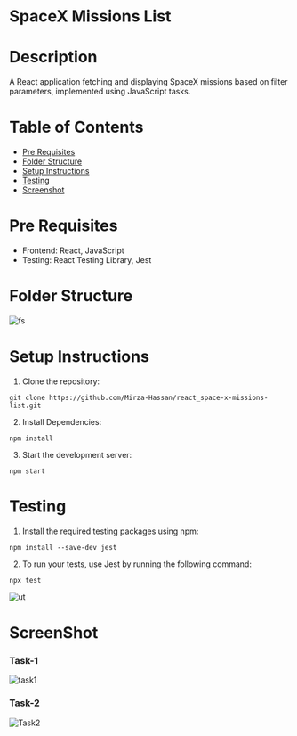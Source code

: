 # SpaceX Missions List 

# Description
A React application fetching and displaying SpaceX missions based on filter parameters, implemented using JavaScript tasks.

# Table of Contents

- [Pre Requisites](#pre-requisites)
- [Folder Structure](#folder-structure)
- [Setup Instructions](#setup-instructions)
- [Testing](#testing)
- [Screenshot](#screenshot)

# Pre Requisites
- Frontend: React, JavaScript
- Testing: React Testing Library, Jest

# Folder Structure
![fs](https://github.com/Mirza-Hassan/react_space-x-missions-list/assets/17096257/15568c69-033a-441a-85ce-44499b3d53ab)

# Setup Instructions

1. Clone the repository:
```
git clone https://github.com/Mirza-Hassan/react_space-x-missions-list.git
```
2. Install Dependencies:
```
npm install
```
3. Start the development server:
```
npm start
```
# Testing

1. Install the required testing packages using npm:
```
npm install --save-dev jest
```
2. To run your tests, use Jest by running the following command:
```
npx test
```
![ut](https://github.com/Mirza-Hassan/react_space-x-missions-list/assets/17096257/f988fcad-adb6-49fa-adb8-ff3b7101ed44)

# ScreenShot

### Task-1
![task1](https://github.com/Mirza-Hassan/react_space-x-missions-list/assets/17096257/0240a72b-d9cf-4a51-9dfa-8f3d755366e1)

### Task-2
![Task2](https://github.com/Mirza-Hassan/react_space-x-missions-list/assets/17096257/357891f4-e163-47f0-b167-9f9396b05adf)



